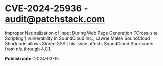 # CVE-2024-25936 - audit@patchstack.com

Improper Neutralization of Input During Web Page Generation ('Cross-site Scripting') vulnerability in SoundCloud Inc., Lawrie Malen SoundCloud Shortcode allows Stored XSS.This issue affects SoundCloud Shortcode: from n/a through 4.0.1.



**Publish date:** 2024-03-15
